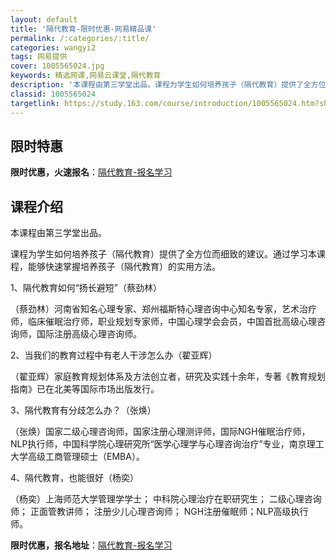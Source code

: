 ```yaml
---
layout: default
title: '隔代教育-限时优惠-网易精品课'
permalink: /:categories/:title/
categories: wangyi2
tags: 网易提供
cover: 1005565024.jpg
keywords: 精选网课,网易云课堂,隔代教育
description: '本课程由第三学堂出品。课程为学生如何培养孩子（隔代教育）提供了全方位而细致的建议。通过学习本课程，能够快速掌握培养孩子（'
classid: 1005565024
targetlink: https://study.163.com/course/introduction/1005565024.htm?share=1&shareId=1025206652&utm_campaign=share&utm_medium=iphoneShare&utm_source=&utm_u=1025206652
---
```


## 限时特惠

**限时优惠，火速报名**：[隔代教育-报名学习](https://study.163.com/course/introduction/1005565024.htm?share=1&shareId=1025206652&utm_campaign=share&utm_medium=iphoneShare&utm_source=&utm_u=1025206652)

## 课程介绍

本课程由第三学堂出品。

课程为学生如何培养孩子（隔代教育）提供了全方位而细致的建议。通过学习本课程，能够快速掌握培养孩子（隔代教育）的实用方法。



1、隔代教育如何“扬长避短”（蔡劲林）

（蔡劲林）河南省知名心理专家、郑州福斯特心理咨询中心知名专家，艺术治疗师，临床催眠治疗师，职业规划专家师，中国心理学会会员，中国首批高级心理咨询师，国际注册高级心理咨询师。



2、当我们的教育过程中有老人干涉怎么办（翟亚辉）

（翟亚辉）家庭教育规划体系及方法创立者，研究及实践十余年，专著《教育规划指南》已在北美等国际市场出版发行。



3、隔代教育有分歧怎么办？（张焕）

（张焕）国家二级心理咨询师，国家注册心理测评师，国际NGH催眠治疗师，NLP执行师，中国科学院心理研究所“医学心理学与心理咨询治疗”专业，南京理工大学高级工商管理硕士（EMBA）。



4、隔代教育，也能很好（杨奕）

（杨奕）上海师范大学管理学学士； 中科院心理治疗在职研究生； 二级心理咨询师； 正面管教讲师； 注册少儿心理咨询师； NGH注册催眠师；NLP高级执行师。

**限时优惠，报名地址**：[隔代教育-报名学习](https://study.163.com/course/introduction/1005565024.htm?share=1&shareId=1025206652&utm_campaign=share&utm_medium=iphoneShare&utm_source=&utm_u=1025206652)

